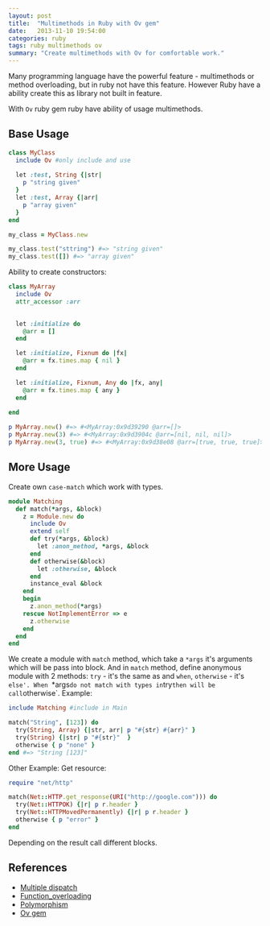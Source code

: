 ```yaml
---
layout: post
title:  "Multimethods in Ruby with Ov gem"
date:   2013-11-10 19:54:00
categories: ruby 
tags: ruby multimethods ov
summary: "Create multimethods with Ov for comfortable work." 
---
```


Many programming language have the powerful feature - multimethods or method overloading, but in ruby not have this feature. However Ruby have a ability create this as library not built in feature. 

With `Ov` ruby gem ruby have ability of usage multimethods.   

Base Usage
------------

```ruby
class MyClass
  include Ov #only include and use
  
  let :test, String {|str| 
    p "string given"
  }  
  let :test, Array {|arr|
    p "array given"
  }
end

my_class = MyClass.new

my_class.test("sttring") #=> "string given" 
my_class.test([]) #=> "array given"
```

Ability to create constructors:

```ruby
class MyArray 
  include Ov
  attr_accessor :arr
  

  let :initialize do
    @arr = []
  end

  let :initialize, Fixnum do |fx|
    @arr = fx.times.map { nil }
  end 

  let :initialize, Fixnum, Any do |fx, any|
    @arr = fx.times.map { any }
  end
 
end

p MyArray.new() #=> #<MyArray:0x9d39290 @arr=[]>
p MyArray.new(3) #=> #<MyArray:0x9d3904c @arr=[nil, nil, nil]>
p MyArray.new(3, true) #=> #<MyArray:0x9d38e08 @arr=[true, true, true]>
``` 

More Usage
-------------

Create own `case-match` which work with types.

```ruby
module Matching
  def match(*args, &block)
    z = Module.new do 
      include Ov
      extend self
      def try(*args, &block)
        let :anon_method, *args, &block
      end
      def otherwise(&block)
        let :otherwise, &block
      end
      instance_eval &block
    end
    begin
      z.anon_method(*args)
    rescue NotImplementError => e 
      z.otherwise
    end  
  end
end
```

We create a module with `match` method, which take a `*args` it's arguments which will be pass into block. And in `match` method, define anonymous module with 2 methods:
`try` - it's the same as and `when`,
`otherwise` - it's `else'.
When `*args` do not match with types in `try` then will be call `otherwise`.
Example:

```ruby
include Matching #include in Main

match("String", [123]) do 
  try(String, Array) {|str, arr| p "#{str} #{arr}" }
  try(String) {|str| p "#{str}"  }
  otherwise { p "none" }
end #=> "String [123]"
```

Other Example: Get resource:

```ruby
require "net/http"

match(Net::HTTP.get_response(URI("http://google.com"))) do
  try(Net::HTTPOK) {|r| p r.header }
  try(Net::HTTPMovedPermanently) {|r| p r.header }
  otherwise { p "error" }
end
```

Depending on the result call different blocks.


References
------------

+ [Multiple dispatch](http://en.wikipedia.org/wiki/Multiple_dispatch)
+ [Function_overloading](http://en.wikipedia.org/wiki/Function_overloading)
+ [Polymorphism](http://en.wikipedia.org/wiki/Polymorphism_(computer_science))
+ [Ov gem](https://github.com/fntzr/ov)